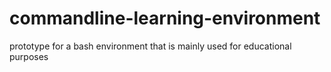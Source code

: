 # commandline-learning-environment
prototype for a bash environment that is mainly used for educational purposes 

